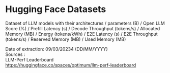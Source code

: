 # Hugging Face Datasets  

Dataset of LLM models with their architectures / parameters (B) / Open LLM Score (%) / Prefill Latency (s) / Decode Throughput (tokens/s) / Allocated Memory (MB)	/ Energy (tokens/kWh)	/ E2E Latency (s)	/ E2E Throughput (tokens/s) /	Reserved Memory (MB) /	Used Memory (MB)  

Date of extraction: 09/03/20234 (DD/MM/YYYY)  
Sources :  
LLM-Perf Leaderboard  
https://huggingface.co/spaces/optimum/llm-perf-leaderboard  
